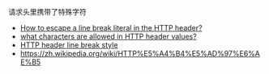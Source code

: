 请求头里携带了特殊字符

- [How to escape a line break literal in the HTTP header?](https://stackoverflow.com/questions/521275/how-to-escape-a-line-break-literal-in-the-http-header)
- [what characters are allowed in HTTP header values?](https://stackoverflow.com/questions/47687379/what-characters-are-allowed-in-http-header-values)
- [HTTP header line break style](https://stackoverflow.com/questions/5757290/http-header-line-break-style)
- https://zh.wikipedia.org/wiki/HTTP%E5%A4%B4%E5%AD%97%E6%AE%B5
